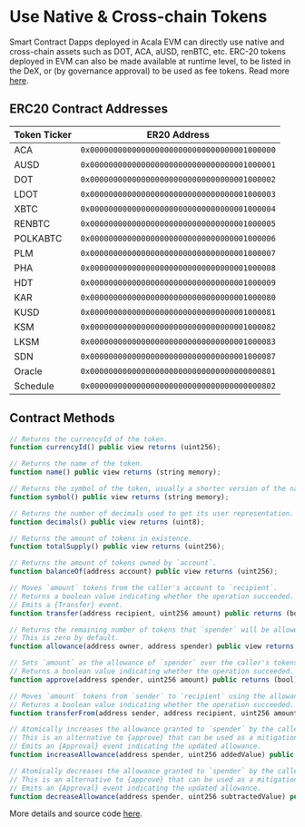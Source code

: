 # Use Native & Cross-chain Tokens

Smart Contract Dapps deployed in Acala EVM can directly use native and cross-chain assets such as DOT, ACA, aUSD, renBTC, etc. ERC-20 tokens deployed in EVM can also be made available at runtime level, to be listed in the DeX, or (by governance approval) to be used as fee tokens. Read more [here](../../../../learn/acala-evm/acala-evm-composable-defi-stack/composable-defi-stack.md).

## ERC20 Contract Addresses

| Token Ticker | ER20 Address                                 |
| ------------ | -------------------------------------------- |
| ACA          | `0x0000000000000000000000000000000001000000` |
| AUSD         | `0x0000000000000000000000000000000001000001` |
| DOT          | `0x0000000000000000000000000000000001000002` |
| LDOT         | `0x0000000000000000000000000000000001000003` |
| XBTC         | `0x0000000000000000000000000000000001000004` |
| RENBTC       | `0x0000000000000000000000000000000001000005` |
| POLKABTC     | `0x0000000000000000000000000000000001000006` |
| PLM          | `0x0000000000000000000000000000000001000007` |
| PHA          | `0x0000000000000000000000000000000001000008` |
| HDT          | `0x0000000000000000000000000000000001000009` |
| KAR          | `0x0000000000000000000000000000000001000080` |
| KUSD         | `0x0000000000000000000000000000000001000081` |
| KSM          | `0x0000000000000000000000000000000001000082` |
| LKSM         | `0x0000000000000000000000000000000001000083` |
| SDN          | `0x0000000000000000000000000000000001000087` |
| Oracle       | `0x0000000000000000000000000000000000000801` |
| Schedule     | `0x0000000000000000000000000000000000000802` |

## Contract Methods

```javascript
// Returns the currencyId of the token.
function currencyId() public view returns (uint256);

// Returns the name of the token.
function name() public view returns (string memory);

// Returns the symbol of the token, usually a shorter version of the name.
function symbol() public view returns (string memory);

// Returns the number of decimals used to get its user representation.
function decimals() public view returns (uint8);

// Returns the amount of tokens in existence.
function totalSupply() public view returns (uint256);

// Returns the amount of tokens owned by `account`.
function balanceOf(address account) public view returns (uint256);

// Moves `amount` tokens from the caller's account to `recipient`.
// Returns a boolean value indicating whether the operation succeeded.
// Emits a {Transfer} event.
function transfer(address recipient, uint256 amount) public returns (bool);

// Returns the remaining number of tokens that `spender` will be allowed to spend on behalf of `owner` through {transferFrom}. 
// This is zero by default.
function allowance(address owner, address spender) public view returns (uint256);

// Sets `amount` as the allowance of `spender` over the caller's tokens.
// Returns a boolean value indicating whether the operation succeeded.
function approve(address spender, uint256 amount) public returns (bool);

// Moves `amount` tokens from `sender` to `recipient` using the allowance mechanism. `amount` is then deducted from the caller's allowance.
// Returns a boolean value indicating whether the operation succeeded.
function transferFrom(address sender, address recipient, uint256 amount) public returns (bool);

// Atomically increases the allowance granted to `spender` by the caller.
// This is an alternative to {approve} that can be used as a mitigation for problems described in {IERC20-approve}.
// Emits an {Approval} event indicating the updated allowance.
function increaseAllowance(address spender, uint256 addedValue) public returns (bool);

// Atomically decreases the allowance granted to `spender` by the caller.
// This is an alternative to {approve} that can be used as a mitigation for problems described in {IERC20-approve}.
// Emits an {Approval} event indicating the updated allowance.
function decreaseAllowance(address spender, uint256 subtractedValue) public returns (bool);
```

More details and source code [here](https://github.com/AcalaNetwork/predeploy-contracts#erc20-contracts).

